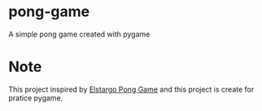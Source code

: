 # pong-game
A simple pong game created with pygame

# Note
This project inspired by [Elstargo Pong Game](https://github.com/Elstargo00/pong-game) and this project is create for pratice pygame.